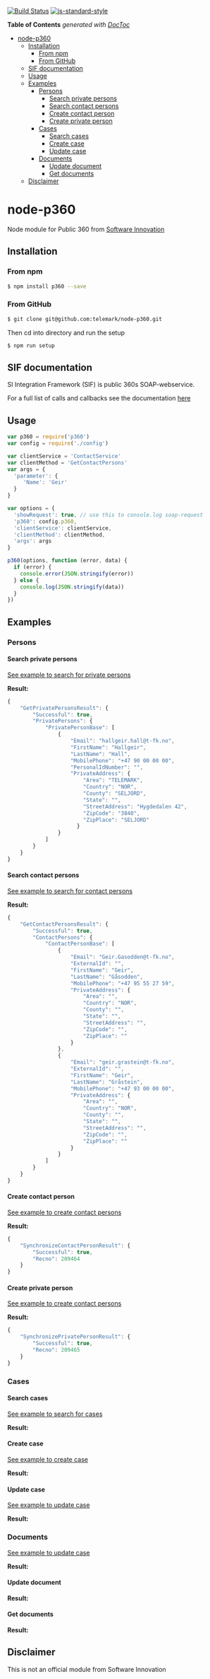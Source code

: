 [![Build Status](https://travis-ci.org/telemark/node-p360.svg?branch=master)](https://travis-ci.org/telemark/node-p360)
[![js-standard-style](https://img.shields.io/badge/code%20style-standard-brightgreen.svg?style=flat)](https://github.com/feross/standard)

<!-- START doctoc generated TOC please keep comment here to allow auto update -->
<!-- DON'T EDIT THIS SECTION, INSTEAD RE-RUN doctoc TO UPDATE -->
**Table of Contents**  *generated with [DocToc](https://github.com/thlorenz/doctoc)*

- [node-p360](#node-p360)
  - [Installation](#installation)
    - [From npm](#from-npm)
    - [From GitHub](#from-github)
  - [SIF documentation](#sif-documentation)
  - [Usage](#usage)
  - [Examples](#examples)
    - [Persons](#persons)
      - [Search private persons](#search-private-persons)
      - [Search contact persons](#search-contact-persons)
      - [Create contact person](#create-contact-person)
      - [Create private person](#create-private-person)
    - [Cases](#cases)
      - [Search cases](#search-cases)
      - [Create case](#create-case)
      - [Update case](#update-case)
    - [Documents](#documents)
      - [Update document](#update-document)
      - [Get documents](#get-documents)
  - [Disclaimer](#disclaimer)

<!-- END doctoc generated TOC please keep comment here to allow auto update -->

# node-p360
Node module for Public 360 from [Software Innovation](http://www.software-innovation.com/)

## Installation

### From npm

```sh
$ npm install p360 --save
```

### From GitHub

```sh
$ git clone git@github.com:telemark/node-p360.git
```

Then cd into directory and run the setup

```sh
$ npm run setup
```

## SIF documentation

SI Integration Framework (SIF) is public 360s SOAP-webservice.

For a full list of calls and callbacks see the documentation  [here](https://github.com/telemark/skoleskyss-arbeid/blob/master/biztalk/GenericWebServiceLayer.pdf)

## Usage

```javascript
var p360 = require('p360')
var config = require('./config')

var clientService = 'ContactService'
var clientMethod = 'GetContactPersons'
var args = {
  'parameter': {
     'Name': 'Geir'
  }
}

var options = {
  'showRequest': true, // use this to console.log soap-request
  'p360': config.p360,
  'clientService': clientService,
  'clientMethod': clientMethod,
  'args': args
}

p360(options, function (error, data) {
  if (error) {
    console.error(JSON.stringify(error))
  } else {
    console.log(JSON.stringify(data))
  }
})
```

## Examples

### Persons

#### Search private persons
[See example to search for private persons](examples/getPrivatePersonsName.js)


**Result:**
```javascript
{
    "GetPrivatePersonsResult": {
        "Successful": true,
        "PrivatePersons": {
            "PrivatePersonBase": [
                {
                    "Email": "hallgeir.hall@t-fk.no",
                    "FirstName": "Hallgeir",
                    "LastName": "Hall",
                    "MobilePhone": "+47 90 00 00 00",
                    "PersonalIdNumber": "",
                    "PrivateAddress": {
                        "Area": "TELEMARK",
                        "Country": "NOR",
                        "County": "SELJORD",
                        "State": "",
                        "StreetAddress": "Hygdedalen 42",
                        "ZipCode": "3840",
                        "ZipPlace": "SELJORD"
                      }
                }
            ]
        }
    }
}
```

#### Search contact persons
[See example to search for contact persons](examples/getContactPersonsName.js)

**Result:**
```javascript
{
    "GetContactPersonsResult": {
        "Successful": true,
        "ContactPersons": {
            "ContactPersonBase": [
                {
                    "Email": "Geir.Gasodden@t-fk.no",
                    "ExternalId": "",
                    "FirstName": "Geir",
                    "LastName": "Gåsodden",
                    "MobilePhone": "+47 95 55 27 59",
                    "PrivateAddress": {
                        "Area": "",
                        "Country": "NOR",
                        "County": "",
                        "State": "",
                        "StreetAddress": "",
                        "ZipCode": "",
                        "ZipPlace": ""
                    }
                },
                {
                    "Email": "geir.grastein@t-fk.no",
                    "ExternalId": "",
                    "FirstName": "Geir",
                    "LastName": "Gråstein",
                    "MobilePhone": "+47 93 00 00 00",
                    "PrivateAddress": {
                        "Area": "",
                        "Country": "NOR",
                        "County": "",
                        "State": "",
                        "StreetAddress": "",
                        "ZipCode": "",
                        "ZipPlace": ""
                    }
                }
            ]
        }
    }
}
```

#### Create contact person
[See example to create contact persons](examples/synchronizeContactPerson.js)

**Result:**
```javascript
{
    "SynchronizeContactPersonResult": {
        "Successful": true,
        "Recno": 209464
    }
}
```

#### Create private person
[See example to create contact persons](examples/synchronizePrivatePerson.js)

**Result:**
```javascript
{
    "SynchronizePrivatePersonResult": {
        "Successful": true,
        "Recno": 209465
    }
}
```

### Cases

#### Search cases
[See example to search for cases](examples/getCasesTitle.js)

**Result:**

#### Create case
[See example to create case](examples/createCase.js)

**Result:**

#### Update case
[See example to update case](examples/updateCaseTitle.js)

**Result:**

### Documents

[See example to update case](examples/createDocument.js)

**Result:**

#### Update document

**Result:**

#### Get documents

**Result:**

## Disclaimer

This is not an official module from Software Innovation
